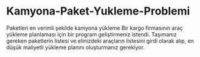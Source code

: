 # Kamyona-Paket-Yukleme-Problemi
Paketleri en verimli şekilde kamyona yükleme 
Bir kargo firmasının araç yükleme planlaması için bir program geliştirmeniz istendi. Taşımanız
gereken paketlerin listesi ve elinizdeki araçların listesini girdi olarak alıp, en düşük maliyetli yükleme
planını oluşturmanız gerekiyor.
